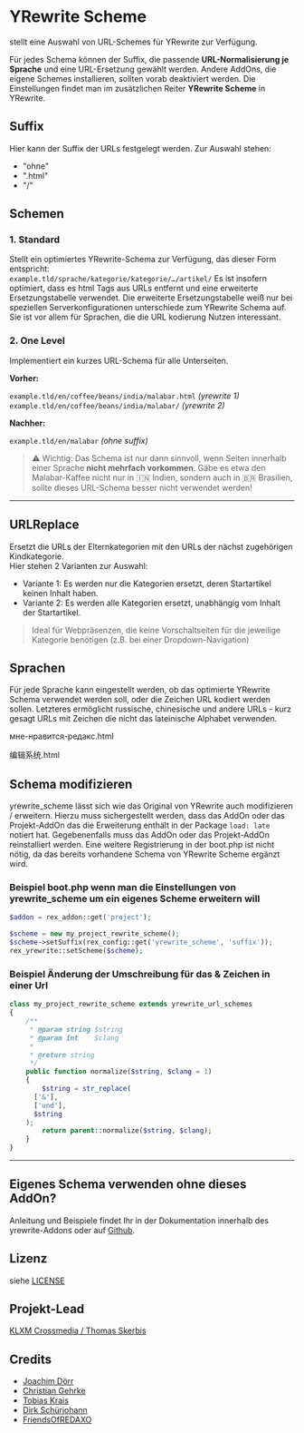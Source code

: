 # YRewrite Scheme

stellt eine Auswahl von URL-Schemes für YRewrite zur Verfügung. 

Für jedes Schema können der Suffix, die passende **URL-Normalisierung je Sprache** und eine URL-Ersetzung gewählt werden. Andere AddOns, die eigene Schemes installieren, sollten vorab deaktiviert werden. Die Einstellungen findet man im zusätzlichen Reiter **YRewrite Scheme** in YRewrite. 

## Suffix

Hier kann der Suffix der URLs festgelegt werden.
Zur Auswahl stehen:
- "ohne"
- ".html"
- "/"

## Schemen

### 1. Standard

Stellt ein optimiertes YRewrite-Schema zur Verfügung, das dieser Form entspricht:  
`example.tld/sprache/kategorie/kategorie/…/artikel/`
Es ist insofern optimiert, dass es html Tags aus URLs entfernt und eine erweiterte Ersetzungstabelle verwendet. Die erweiterte Ersetzungstabelle weiß nur bei speziellen Serverkonfigurationen unterschiede zum YRewrite Schema auf. Sie ist vor allem für Sprachen, die die URL kodierung Nutzen interessant.

### 2. One Level

Implementiert ein kurzes URL-Schema für alle Unterseiten.

__Vorher:__

`example.tld/en/coffee/beans/india/malabar.html`  _(yrewrite 1)_  
`example.tld/en/coffee/beans/india/malabar/`  _(yrewrite 2)_  

__Nachher:__

`example.tld/en/malabar`  _(ohne suffix)_  

> ⚠️ Wichtig: Das Schema ist nur dann sinnvoll, wenn Seiten innerhalb einer Sprache __nicht mehrfach vorkommen__. Gäbe es etwa den Malabar-Kaffee nicht nur in 🇮🇳 Indien, sondern auch in 🇧🇷 Brasilien, sollte dieses URL-Schema besser nicht verwendet werden!

---

## URLReplace

Ersetzt die URLs der Elternkategorien mit den URLs der nächst zugehörigen Kindkategorie.  
Hier stehen 2 Varianten zur Auswahl:

- Variante 1: Es werden nur die Kategorien ersetzt, deren Startartikel keinen Inhalt haben.
- Variante 2: Es werden alle Kategorien ersetzt, unabhängig vom Inhalt der Startartikel. 

> Ideal für Webpräsenzen, die keine Vorschaltseiten für die jeweilige Kategorie benötigen (z.B. bei einer Dropdown-Navigation)



## Sprachen

Für jede Sprache kann eingestellt werden, ob das optimierte YRewrite Schema verwendet werden soll, oder die Zeichen URL kodiert werden sollen. Letzteres ermöglicht russische, chinesische und andere URLs - kurz gesagt URLs mit Zeichen die nicht das lateinische Alphabet verwenden.

мне-нравится-редакс.html

编辑系统.html


## Schema modifizieren

yrewrite_scheme lässt sich wie das Original von YRewrite auch modifizieren / erweitern. 
Hierzu muss sichergestellt werden, dass das AddOn oder das Projekt-AddOn das die Erweiterung enthält in der Package `load: late` notiert hat. Gegebenenfalls muss das AddOn oder das Projekt-AddOn reinstalliert werden.
 Eine weitere Registrierung in der boot.php ist nicht nötig, da das bereits vorhandene Schema von YRewrite Scheme ergänzt wird. 

### Beispiel boot.php wenn man die Einstellungen von yrewrite_scheme um ein eigenes Scheme erweitern will

```php
$addon = rex_addon::get('project');

$scheme = new my_project_rewrite_scheme();
$scheme->setSuffix(rex_config::get('yrewrite_scheme', 'suffix'));
rex_yrewrite::setScheme($scheme);
```

### Beispiel Änderung der Umschreibung für das & Zeichen in einer Url 

```php
class my_project_rewrite_scheme extends yrewrite_url_schemes
{
    /**
     * @param string $string
     * @param int    $clang
     *
     * @return string
     */
    public function normalize($string, $clang = 1)
    {
        $string = str_replace(
      ['&'],
      ['und'],
      $string
    );
        return parent::normalize($string, $clang);
    }
}
```


---

## Eigenes Schema verwenden ohne dieses AddOn?

Anleitung und Beispiele findet Ihr in der Dokumentation innerhalb des yrewrite-Addons oder auf [Github](https://github.com/yakamara/redaxo_yrewrite).

## Lizenz

siehe [LICENSE](https://github.com/FriendsOfREDAXO/schemes/blob/master/LICENSE)

## Projekt-Lead

[KLXM Crossmedia / Thomas Skerbis](https://klxm.de)

## Credits

- [Joachim Dörr](https://github.com/joachimdoerr)
- [Christian Gehrke](https://github.com/chrison94)
- [Tobias Krais](https://github.com/tobiaskrais)
- [Dirk Schürjohann](https://github.com/schuer)
- [FriendsOfREDAXO](https://github.com/FriendsOfREDAXO)
